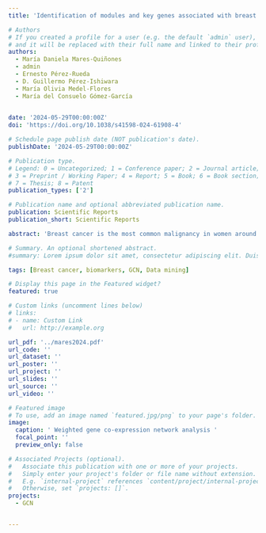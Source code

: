 ```yaml
---
title: 'Identification of modules and key genes associated with breast cancer subtypes through network analysis'

# Authors
# If you created a profile for a user (e.g. the default `admin` user), write the username (folder name) here
# and it will be replaced with their full name and linked to their profile.
authors:
  - María Daniela Mares-Quiñones
  - admin
  - Ernesto Pérez-Rueda
  - D. Guillermo Pérez-Ishiwara
  - María Olivia Medel-Flores
  - María del Consuelo Gómez-García
  

date: '2024-05-29T00:00:00Z'
doi: 'https://doi.org/10.1038/s41598-024-61908-4'

# Schedule page publish date (NOT publication's date).
publishDate: '2024-05-29T00:00:00Z'

# Publication type.
# Legend: 0 = Uncategorized; 1 = Conference paper; 2 = Journal article;
# 3 = Preprint / Working Paper; 4 = Report; 5 = Book; 6 = Book section;
# 7 = Thesis; 8 = Patent
publication_types: ['2']

# Publication name and optional abbreviated publication name.
publication: Scientific Reports
publication_short: Scientific Reports

abstract: 'Breast cancer is the most common malignancy in women around the world. Intratumor and intertumoral heterogeneity persist in mammary tumors. Therefore, the identification of biomarkers is essential for the treatment of this malignancy. This study analyzed 28,143 genes expressed in 49 breast cancer cell lines using a Weighted Gene Co-expression Network Analysis to determine specific target proteins for Basal A, Basal B, Luminal A, Luminal B, and HER2 ampl breast cancer subtypes. Sixty-five modules were identified, of which five were characterized as having a high correlation with breast cancer subtypes. Genes overexpressed in the tumor were found to participate in the following mechanisms: regulation of the apoptotic process, transcriptional regulation, angiogenesis, signaling, and cellular survival. In particular, we identified the following genes, considered as hubs: IFIT3, an inhibitor of viral and cellular processes; ETS1, a transcription factor involved in cell death and tumorigenesis; ENSG00000259723 lncRNA, expressed in cancers; AL033519.3, a hypothetical gene; and TMEM86A, important for regulating keratinocyte membrane properties, considered as a key in Basal A, Basal B, Luminal A, Luminal B, and HER2 ampl breast cancer subtypes, respectively. The modules and genes identified in this work can be used to identify possible biomarkers or therapeutic targets in different breast cancer subtypes.'

# Summary. An optional shortened abstract.
#summary: Lorem ipsum dolor sit amet, consectetur adipiscing elit. Duis posuere tellus ac convallis placerat. Proin tincidunt magna sed ex sollicitudin condimentum.

tags: [Breast cancer, biomarkers, GCN, Data mining]

# Display this page in the Featured widget?
featured: true

# Custom links (uncomment lines below)
# links:
# - name: Custom Link
#   url: http://example.org

url_pdf: '../mares2024.pdf'
url_code: ''
url_dataset: ''
url_poster: ''
url_project: ''
url_slides: ''
url_source: ''
url_video: ''

# Featured image
# To use, add an image named `featured.jpg/png` to your page's folder.
image:
  caption: ' Weighted gene co-expression network analysis '
  focal_point: ''
  preview_only: false

# Associated Projects (optional).
#   Associate this publication with one or more of your projects.
#   Simply enter your project's folder or file name without extension.
#   E.g. `internal-project` references `content/project/internal-project/index.md`.
#   Otherwise, set `projects: []`.
projects:
  - GCN


---
```


